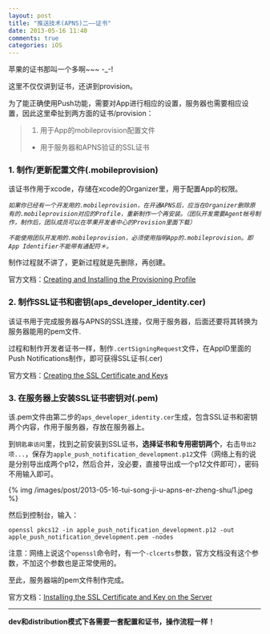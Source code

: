 ```yaml
---
layout: post
title: "推送技术(APNS)二——证书"
date: 2013-05-16 11:40
comments: true
categories: iOS
---
```

苹果的证书那叫一个多啊~~~ -_-!

这里不仅仅讲到证书，还讲到provision。

为了能正确使用Push功能，需要对App进行相应的设置，服务器也需要相应设置，因此这里牵扯到两方面的证书/provision：

> 1. 用于App的mobileprovision配置文件
> -  用于服务器和APNS验证的SSL证书

### 1. 制作/更新配置文件(.mobileprovision)

该证书作用于xcode，存储在xcode的Organizer里，用于配置App的权限。

*`如果你已经有一个开发用的.mobileprovision，在开通APNS后，应当在Organizer删除原有的.mobileprovision对应的Profile，重新制作一个再安装。（团队开发需要Agent帐号制作，制作后，团队成员可以在苹果开发者中心的Provision里面下载）
`*


*`不能使用团队开发用的.mobileprovision，必须使用指明App的.mobileprovision。即App Identifier不能带有通配符＊。`*

制作过程就不讲了，更新过程就是先删除，再创建。


官方文档：[Creating and Installing the Provisioning Profile](http://developer.apple.com/library/ios/#documentation/NetworkingInternet/Conceptual/RemoteNotificationsPG/Chapters/ProvisioningDevelopment.html#//apple_ref/doc/uid/TP40008194-CH104-SW5)

<!-- More -->

### 2. 制作SSL证书和密钥(aps_developer_identity.cer)

该证书用于完成服务器与APNS的SSL连接，仅用于服务器，后面还要将其转换为服务器能用的pem文件.

过程和制作开发者证书一样，制作`.certSigningRequest`文件，在AppID里面的Push Notifications制作，即可获得SSL证书(.cer)

官方文档：[Creating the SSL Certificate and Keys](http://developer.apple.com/library/ios/#documentation/NetworkingInternet/Conceptual/RemoteNotificationsPG/Chapters/ProvisioningDevelopment.html#//apple_ref/doc/uid/TP40008194-CH104-SW4)

### 3. 在服务器上安装SSL证书密钥对(.pem)

该.pem文件由第二步的`aps_developer_identity.cer`生成，包含SSL证书和密钥两个内容，作用于服务器，存放在服务器上。

到`钥匙串访问`里，找到之前安装到SSL证书，**选择证书和专用密钥两个**，右击`导出2项...`，保存为`apple_push_notification_development.p12`文件（网络上有的说是分别导出成两个p12，然后合并，没必要，直接导出成一个p12文件即可），密码不用输入即可。

{% img /images/post/2013-05-16-tui-song-ji-u-apns-er-zheng-shu/1.jpeg %}

然后到控制台，输入：

```
openssl pkcs12 -in apple_push_notification_development.p12 -out apple_push_notification_development.pem -nodes
```

注意：网络上说这个`openssl`命令时，有一个`-clcerts`参数，官方文档没有这个参数，不加这个参数也是正常使用的。

至此，服务器端的pem文件制作完成。

官方文档：[Installing the SSL Certificate and Key on the Server](http://developer.apple.com/library/ios/#documentation/NetworkingInternet/Conceptual/RemoteNotificationsPG/Chapters/ProvisioningDevelopment.html#//apple_ref/doc/uid/TP40008194-CH104-SW6)

****

**dev和distribution模式下各需要一套配置和证书，操作流程一样！**
